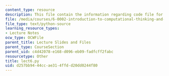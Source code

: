 ```yaml
---
content_type: resource
description: This file contain the information regarding code file for lecture 6.
file: /media/courses/6-0002-introduction-to-computational-thinking-and-data-science-fall-2016/d257bb9444ccae314ffdd20dd0244f80_lect6.py
file_type: text/python-source
learning_resource_types:
- Lecture Notes
ocw_type: OCWFile
parent_title: Lecture Slides and Files
parent_type: CourseSection
parent_uid: c4d42078-e168-d096-eb09-fadfcff2fabc
resourcetype: Other
title: lect6.py
uid: d257bb94-44cc-ae31-4ffd-d20dd0244f80
---
```

